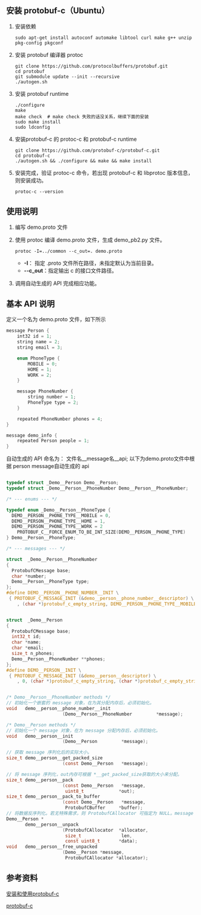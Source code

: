 ## 安装 protobuf-c（Ubuntu）

1. 安装依赖

   ```shell
   sudo apt-get install autoconf automake libtool curl make g++ unzip pkg-config pkgconf
   ```

2. 安装 protobuf 编译器 protoc 

   ```shell
   git clone https://github.com/protocolbuffers/protobuf.git
   cd protobuf
   git submodule update --init --recursive
   ./autogen.sh
	```
3. 安装 protobuf runtime
	```shell
   ./configure
   make
   make check  # make check 失败的话没关系，继续下面的安装
   sudo make install
   sudo ldconfig
   ```

4. 安装protobuf-c 的 protoc-c 和 protobuf-c runtime 

   ```shell
   git clone https://github.com/protobuf-c/protobuf-c.git
   cd protobuf-c
   ./autogen.sh && ./configure && make && make install
   ```

4. 安装完成，验证 protoc-c 命令，若出现 protobuf-c 和 libprotoc 版本信息，则安装成功。

   ```shell
   protoc-c --version
   ```
   

## 使用说明

1. 编写 demo.proto 文件

2. 使用 protoc 编译 demo.proto 文件，生成 demo_pb2.py 文件。

   ```shell
   protoc -I=../common --c_out=. demo.proto
   ```

   * **-I**： 指定 .proto 文件所在路径，未指定默认为当前目录。
   * **--c_out**：指定输出 c 的接口文件路径。

3. 调用自动生成的 API 完成相应功能。 

## 基本 API 说明

定义一个名为 demo.proto 文件，如下所示
```C
message Person {
    int32 id = 1;
    string name = 2;
    string email = 3;

    enum PhoneType {
        MOBILE = 0;
        HOME = 1;
        WORK = 2;
    } 

    message PhoneNumber {
        string number = 1;
        PhoneType type = 2;
    }

    repeated PhoneNumber phones = 4;
}

message demo_info {
    repeated Person people = 1;
}
```

自动生成的 API 命名为： 文件名__message名__api; 以下为demo.proto文件中根据 person message自动生成的 api
```C

typedef struct _Demo__Person Demo__Person;
typedef struct _Demo__Person__PhoneNumber Demo__Person__PhoneNumber;

/* --- enums --- */

typedef enum _Demo__Person__PhoneType {
  DEMO__PERSON__PHONE_TYPE__MOBILE = 0,
  DEMO__PERSON__PHONE_TYPE__HOME = 1,
  DEMO__PERSON__PHONE_TYPE__WORK = 2
    PROTOBUF_C__FORCE_ENUM_TO_BE_INT_SIZE(DEMO__PERSON__PHONE_TYPE)
} Demo__Person__PhoneType;

/* --- messages --- */

struct  _Demo__Person__PhoneNumber
{
  ProtobufCMessage base;
  char *number;
  Demo__Person__PhoneType type;
};
#define DEMO__PERSON__PHONE_NUMBER__INIT \
 { PROTOBUF_C_MESSAGE_INIT (&demo__person__phone_number__descriptor) \
    , (char *)protobuf_c_empty_string, DEMO__PERSON__PHONE_TYPE__MOBILE }


struct  _Demo__Person
{
  ProtobufCMessage base;
  int32_t id;
  char *name;
  char *email;
  size_t n_phones;
  Demo__Person__PhoneNumber **phones;
};
#define DEMO__PERSON__INIT \
 { PROTOBUF_C_MESSAGE_INIT (&demo__person__descriptor) \
    , 0, (char *)protobuf_c_empty_string, (char *)protobuf_c_empty_string, 0,NULL }


/* Demo__Person__PhoneNumber methods */
// 初始化一个嵌套的 message 对象，在为其分配内存后，必须初始化。
void   demo__person__phone_number__init
                     (Demo__Person__PhoneNumber         *message);

/* Demo__Person methods */
// 初始化一个 message 对象，在为 message 分配内存后，必须初始化。 
void   demo__person__init
                     (Demo__Person         *message);

// 获取 message 序列化后的实际大小。
size_t demo__person__get_packed_size
                     (const Demo__Person   *message);

// 将 message 序列化，out内存可根据 *__get_packed_size获取的大小来分配。 
size_t demo__person__pack
                     (const Demo__Person   *message,
                      uint8_t             *out);
size_t demo__person__pack_to_buffer
                     (const Demo__Person   *message,
                      ProtobufCBuffer     *buffer);
// 将数据反序列化。若无特殊需求，则 ProtobufCAllocator 可指定为 NULL。message 使用完成后需要通过 demo__person_free_unpacked 释放内存。
Demo__Person *
       demo__person__unpack
                     (ProtobufCAllocator  *allocator,
                      size_t               len,
                      const uint8_t       *data);
void   demo__person__free_unpacked
                     (Demo__Person *message,
                      ProtobufCAllocator *allocator);
```



参考资料
-----------

[安装和使用protobuf-c](https://www.jianshu.com/p/a7e88cb17031)

[protobuf-c](https://github.com/protobuf-c/protobuf-c)